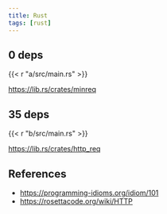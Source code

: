 ```yaml
---
title: Rust
tags: [rust]
---
```


## 0 deps

{{< r "a/src/main.rs" >}}

<https://lib.rs/crates/minreq>

## 35 deps

{{< r "b/src/main.rs" >}}

<https://lib.rs/crates/http_req>

## References

- <https://programming-idioms.org/idiom/101>
- <https://rosettacode.org/wiki/HTTP>
